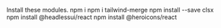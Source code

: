 Install these modules. 
npm i 
npm i tailwind-merge 
npm install --save clsx 
npm install @headlessui/react
npm install @heroicons/react
